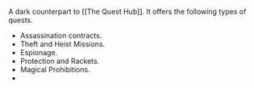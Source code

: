 A dark counterpart to [[The Quest Hub]]. It offers the following types of quests.
- Assassination contracts.
- Theft and Heist Missions.
- Espionage.
- Protection and Rackets.
- Magical Prohibitions.
-